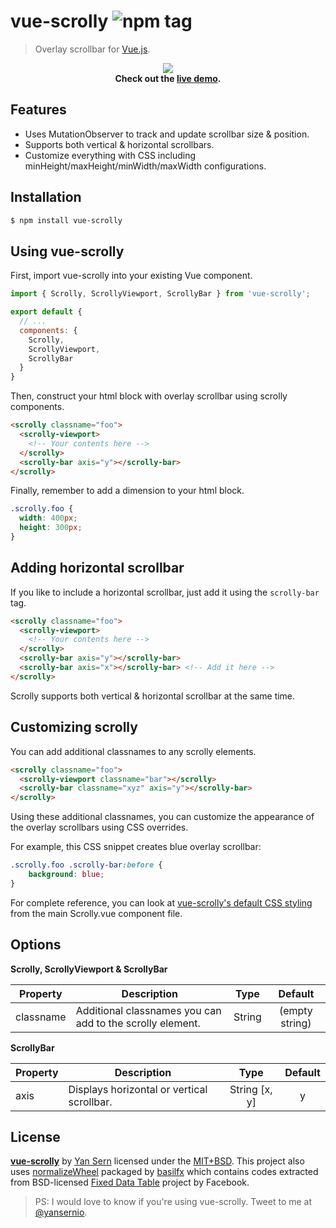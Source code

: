 # vue-scrolly ![npm tag](https://img.shields.io/npm/v/vue-scrolly.svg)
> Overlay scrollbar for [Vue.js](http://vuejs.org).

<p align="center">
<img src="https://raw.githubusercontent.com/yansern/vue-scrolly/master/demo/preview.gif" />
<br/>
<b>Check out the <a href="https://yansern.github.io/vue-scrolly/demo/index.html" target="_blank">live demo</a>.</b>
</p>

## Features
* Uses MutationObserver to track and update scrollbar size & position.
* Supports both vertical & horizontal scrollbars.
* Customize everything with CSS including minHeight/maxHeight/minWidth/maxWidth configurations.

## Installation
```bash
$ npm install vue-scrolly
```

## Using vue-scrolly

First, import vue-scrolly into your existing Vue component.
```js
import { Scrolly, ScrollyViewport, ScrollyBar } from 'vue-scrolly';

export default {
  // ...
  components: {
    Scrolly,
    ScrollyViewport,
    ScrollyBar
  }
}
```

Then, construct your html block with overlay scrollbar using scrolly components.
```html
<scrolly classname="foo">
  <scrolly-viewport>
    <!-- Your contents here -->
  </scrolly>
  <scrolly-bar axis="y"></scrolly-bar>
</scrolly>
```

Finally, remember to add a dimension to your html block.
```css
.scrolly.foo {
  width: 400px;
  height: 300px;
}
```

## Adding horizontal scrollbar
If you like to include a horizontal scrollbar, just add it using the `scrolly-bar` tag.
```html
<scrolly classname="foo">
  <scrolly-viewport>
    <!-- Your contents here -->
  </scrolly>
  <scrolly-bar axis="y"></scrolly-bar>
  <scrolly-bar axis="x"></scrolly-bar> <!-- Add it here -->
</scrolly>
```

Scrolly supports both vertical & horizontal scrollbar at the same time.

## Customizing scrolly
You can add additional classnames to any scrolly elements.
```html
<scrolly classname="foo">
  <scrolly-viewport classname="bar"></scrolly>
  <scrolly-bar classname="xyz" axis="y"></scrolly-bar>
</scrolly>
```

Using these additional classnames, you can customize the appearance of the overlay scrollbars using CSS overrides.

For example, this CSS snippet creates blue overlay scrollbar:
```css
.scrolly.foo .scrolly-bar:before {
    background: blue;
}
```

For complete reference, you can look at [vue-scrolly's default CSS styling](https://github.com/yansern/vue-scrolly/blob/master/src/Scrolly.vue) from the main Scrolly.vue component file.


## Options

**Scrolly, ScrollyViewport & ScrollyBar**

|    Property    |    Description   |   Type   |	Default	|
| -----------------  | ---------------- | :--------: | :----------: |
| classname    | Additional classnames you can add to the scrolly element. |String | (empty string) |

**ScrollyBar**

|    Property    |    Description   |   Type   |  Default |
| -----------------  | ---------------- | :--------: | :----------: |
| axis    | Displays horizontal or vertical scrollbar. |String [x, y] | y |


## License
**[vue-scrolly](https://github.com/yansern/vue-scrolly)** by [Yan Sern](https://twitter.com/yansernio) licensed under the [MIT+BSD](LICENSE). This project also uses [normalizeWheel](https://www.npmjs.com/package/normalize-wheel) packaged by [basilfx](https://www.npmjs.com/~basilfx) which contains codes extracted from BSD-licensed [Fixed Data Table](https://github.com/facebook/fixed-data-table) project by Facebook.

> PS: I would love to know if you're using vue-scrolly. Tweet to me at [@yansernio](https://twitter.com/yansernio).
